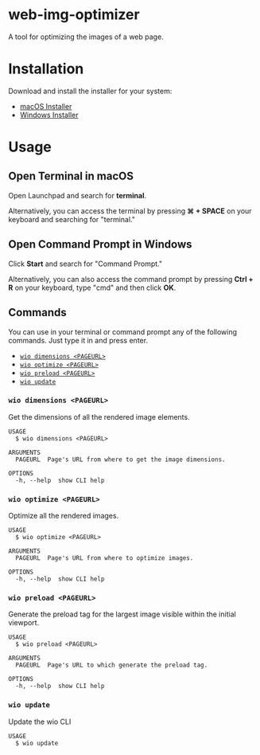 web-img-optimizer
================

A tool for optimizing the images of a web page.

# Installation

Download and install the installer for your system:

- [macOS Installer](https://github.com/IGassmann/web-img-optimizer/releases/latest/download/wio-v0.5.2.pkg)
- [Windows Installer](https://github.com/IGassmann/web-img-optimizer/releases/latest/download/wio-v0.5.2-x64.exe)

# Usage

## Open Terminal in macOS

Open Launchpad and search for **terminal**.

Alternatively, you can access the terminal by pressing **⌘ + SPACE** on your keyboard and 
searching for
"terminal."

## Open Command Prompt in Windows

Click **Start** and search for "Command Prompt."

Alternatively, you can also access the command prompt by pressing **Ctrl + R** on your keyboard, 
type "cmd" and then click **OK**.


## Commands

You can use in your terminal or command prompt any of the following commands. Just type it in and 
press enter.

<!-- commands -->
* [`wio dimensions <PAGEURL>`](#wio-dimensions-pageurl)
* [`wio optimize <PAGEURL>`](#wio-optimize-pageurl)
* [`wio preload <PAGEURL>`](#wio-preload-pageurl)
* [`wio update`](#wio-update-channel)

### `wio dimensions <PAGEURL>`

Get the dimensions of all the rendered image elements.

```
USAGE
  $ wio dimensions <PAGEURL>

ARGUMENTS
  PAGEURL  Page's URL from where to get the image dimensions.

OPTIONS
  -h, --help  show CLI help
```

### `wio optimize <PAGEURL>`

Optimize all the rendered images.

```
USAGE
  $ wio optimize <PAGEURL>

ARGUMENTS
  PAGEURL  Page's URL from where to optimize images.

OPTIONS
  -h, --help  show CLI help
```

### `wio preload <PAGEURL>`

Generate the preload tag for the largest image visible within the initial viewport.

```
USAGE
  $ wio preload <PAGEURL>

ARGUMENTS
  PAGEURL  Page's URL to which generate the preload tag.

OPTIONS
  -h, --help  show CLI help
```

### `wio update`

Update the wio CLI

```
USAGE
  $ wio update
```
